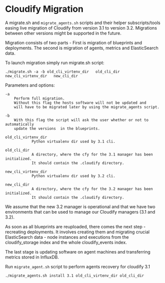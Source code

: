 # Cloudify Migration

A migrate.sh and `migrate_agents.sh` scripts and their helper subscripts/tools easing live migration of Cloudify from version 3.1 to version 3.2.
Migrations between other versions might be supported in the future.

Migration consists of two parts -  First is migration of blueprints and deployments.
The second is migration of agents, metrics and ElasticSearch data.

To launch migration simply run migrate.sh script:

`./migrate.sh -a -b old_cli_virtenv_dir   old_cli_dir    new_cli_virtenv_dir   new_cli_dir`


Parameters and options:

    -a
        Perform full migration.
        Without this flag the hosts software will not be updated and
        will have to be migrated later by using the migrate_agents script.

    -b
        With this flag the script will ask the user whether or not to automatically
        update the versions  in the blueprints.

    old_cli_virtenv_dir
                Python virtualenv dir used by 3.1 cli.

    old_cli_dir
                A directory, where the cfy for the 3.1 manager has been initialized.
                It should contain the .cloudify directory.

    new_cli_virtenv_dir
                Python virtualenv dir used by 3.2 cli.

    new_cli_dir
                A directory, where the cfy for the 3.2 manager has been initialized.
                It should contain the .cloudify directory.


We assume that the new 3.2 manager is operational and that we have two environments that can be used to manage our Cloudify managers (3.1 and 3.2).

As soon as all blueprints are reuploaded, there comes the next step - recreating deployments. It involves creating them and migrating crucial ElasticSearch data - node instances and executions from the cloudify\_storage index and the whole cloudify\_events index.

The last stage is updating software on agent machines and transferring metrics stored in InfluxDB.


Run `migrate_agent.sh` script to perform agents recovery for cloudify 3.1

`./migrate_agents.sh install 3.1 old_cli_virtenv_dir old_cli_dir`
